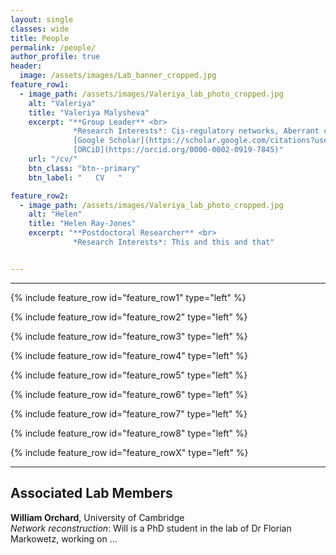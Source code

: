 ```yaml
---
layout: single
classes: wide
title: People
permalink: /people/
author_profile: true
header:
  image: /assets/images/Lab_banner_cropped.jpg
feature_row1:
  - image_path: /assets/images/Valeriya_lab_photo_cropped.jpg
    alt: "Valeriya"
    title: "Valeriya Malysheva"
    excerpt: "**Group Leader** <br> 
              *Research Interests*: Cis-regulatory networks, Aberrant cell fate acquisition, Neurodegenerative disease,  <br>
              [Google Scholar](https://scholar.google.com/citations?user=E_AaM8UAAAAJ&hl=en) <br>
              [ORCiD](https://orcid.org/0000-0002-0919-7845)"
    url: "/cv/"
    btn_class: "btn--primary"
    btn_label: "   CV   "

feature_row2:
  - image_path: /assets/images/Valeriya_lab_photo_cropped.jpg
    alt: "Helen"
    title: "Helen Ray-Jones"
    excerpt: "**Postdoctoral Researcher** <br> 
              *Research Interests*: This and this and that"


---
```


---

{% include feature_row id="feature_row1" type="left" %}

{% include feature_row id="feature_row2" type="left" %}

{% include feature_row id="feature_row3" type="left" %}

{% include feature_row id="feature_row4" type="left" %}

{% include feature_row id="feature_row5" type="left" %}

{% include feature_row id="feature_row6" type="left" %}

{% include feature_row id="feature_row7" type="left" %}

{% include feature_row id="feature_row8" type="left" %}

{% include feature_row id="feature_rowX" type="left" %}


---
##  Associated Lab Members

**William Orchard**, University of Cambridge<br>
*Network reconstruction*: Will is a PhD student in the lab of Dr Florian Markowetz, working on ...

